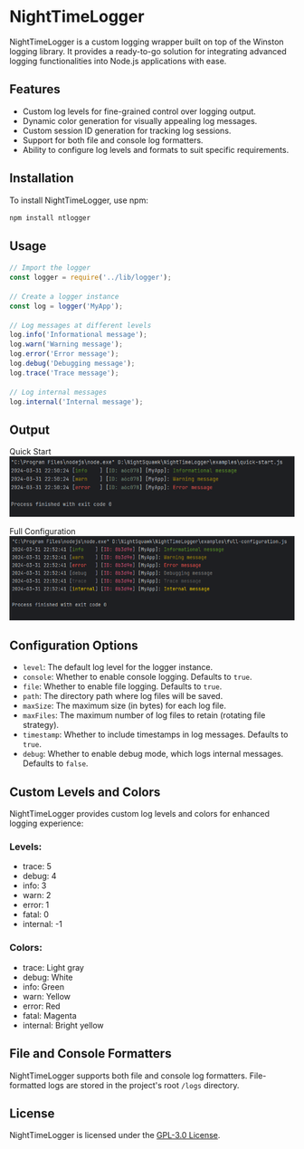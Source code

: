 # NightTimeLogger

NightTimeLogger is a custom logging wrapper built on top of the Winston logging library. It provides a ready-to-go solution for integrating advanced logging functionalities into Node.js applications with ease.

## Features

- Custom log levels for fine-grained control over logging output.
- Dynamic color generation for visually appealing log messages.
- Custom session ID generation for tracking log sessions.
- Support for both file and console log formatters.
- Ability to configure log levels and formats to suit specific requirements.

## Installation

To install NightTimeLogger, use npm:

```bash
npm install ntlogger
```

## Usage

```javascript
// Import the logger
const logger = require('../lib/logger');

// Create a logger instance
const log = logger('MyApp');

// Log messages at different levels
log.info('Informational message');
log.warn('Warning message');
log.error('Error message');
log.debug('Debugging message');
log.trace('Trace message');

// Log internal messages
log.internal('Internal message');
```

## Output
Quick Start
![Quick Start](https://github.com/NightSquawk/NightTimeLogger/blob/main/images/quick-start.png)

Full Configuration
![Full Configuration](https://github.com/NightSquawk/NightTimeLogger/blob/main/images/full-configuration.png)

## Configuration Options

- `level`: The default log level for the logger instance.
- `console`: Whether to enable console logging. Defaults to `true`.
- `file`: Whether to enable file logging. Defaults to `true`.
- `path`: The directory path where log files will be saved.
- `maxSize`: The maximum size (in bytes) for each log file.
- `maxFiles`: The maximum number of log files to retain (rotating file strategy).
- `timestamp`: Whether to include timestamps in log messages. Defaults to `true`.
- `debug`: Whether to enable debug mode, which logs internal messages. Defaults to `false`.

## Custom Levels and Colors
NightTimeLogger provides custom log levels and colors for enhanced logging experience:

### Levels:

- trace: 5
- debug: 4
- info: 3
- warn: 2
- error: 1
- fatal: 0
- internal: -1

### Colors:

- trace: Light gray
- debug: White
- info: Green
- warn: Yellow
- error: Red
- fatal: Magenta
- internal: Bright yellow

## File and Console Formatters
NightTimeLogger supports both file and console log formatters. File-formatted logs are stored in the project's root `/logs` directory.

## License
NightTimeLogger is licensed under the [GPL-3.0 License](https://opensource.org/licenses/GPL-3.0).